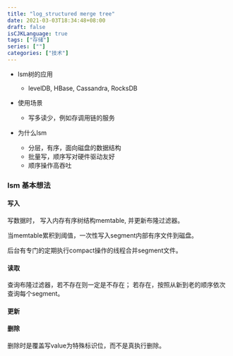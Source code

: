 ```yaml
---
title: "log_structured merge tree"
date: 2021-03-03T18:34:48+08:00
draft: false
isCJKLanguage: true
tags: ["存储"]
series: [""]
categories: ["技术"]
---
```


+ lsm树的应用
  + levelDB, HBase, Cassandra, RocksDB 

+ 使用场景
  + 写多读少，例如存调用链的服务
+ 为什么lsm
  + 分层，有序，面向磁盘的数据结构
  + 批量写，顺序写对硬件驱动友好
  + 顺序操作高吞吐

### lsm 基本想法

#### 写入

写数据时， 写入内存有序树结构memtable, 并更新布隆过滤器。

当memtable累积到阈值，一次性写入segment内部有序文件到磁盘。

后台有专门的定期执行compact操作的线程合并segment文件。


#### 读取

查询布隆过滤器，若不存在则一定是不存在； 若存在，按照从新到老的顺序依次查询每个segment。

#### 更新


#### 删除

删除时是覆盖写value为特殊标识位，而不是真执行删除。